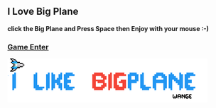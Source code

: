 ## I Love Big Plane
**click the Big Plane and Press Space then Enjoy with your mouse :-)**

### [Game Enter](https://angold-4.github.io/JsGame/ILoveBigPlane/iLikebigplane.html)
![Index](title.gif)
